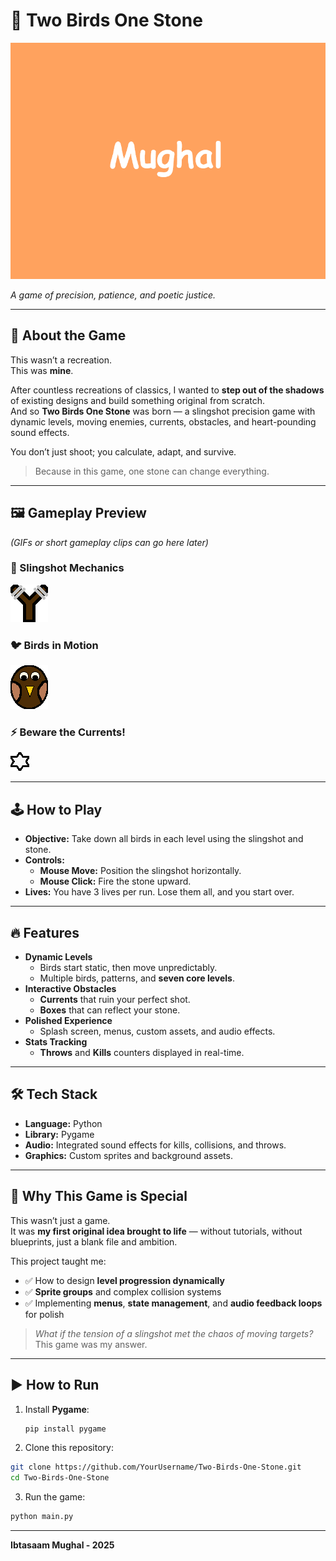 # 🎯 Two Birds One Stone

![Splash Screen](data/images/splash_screen.png)

*A game of precision, patience, and poetic justice.*

---

## 🌟 About the Game
This wasn’t a recreation.  
This was **mine**.

After countless recreations of classics, I wanted to **step out of the shadows** of existing designs and build something original from scratch.  
And so **Two Birds One Stone** was born — a slingshot precision game with dynamic levels, moving enemies, currents, obstacles, and heart-pounding sound effects.  

You don’t just shoot; you calculate, adapt, and survive.  

> Because in this game, one stone can change everything.

---

## 🖼️ Gameplay Preview
*(GIFs or short gameplay clips can go here later)*

### 🎯 Slingshot Mechanics  
![Slingshot](data/images/sling_shot.png)

### 🐦 Birds in Motion  
![Bird](data/images/bird.png)

### ⚡ Beware the Currents!  
![Current](data/images/current.png)

---

## 🕹️ How to Play
- **Objective:** Take down all birds in each level using the slingshot and stone.
- **Controls:**
  - **Mouse Move:** Position the slingshot horizontally.
  - **Mouse Click:** Fire the stone upward.
- **Lives:** You have 3 lives per run. Lose them all, and you start over.

---

## 🔥 Features
- **Dynamic Levels**
  - Birds start static, then move unpredictably.
  - Multiple birds, patterns, and **seven core levels**.
- **Interactive Obstacles**
  - **Currents** that ruin your perfect shot.
  - **Boxes** that can reflect your stone.
- **Polished Experience**
  - Splash screen, menus, custom assets, and audio effects.
- **Stats Tracking**
  - **Throws** and **Kills** counters displayed in real-time.

---

## 🛠️ Tech Stack
- **Language:** Python
- **Library:** Pygame
- **Audio:** Integrated sound effects for kills, collisions, and throws.
- **Graphics:** Custom sprites and background assets.

---

## 🖤 Why This Game is Special
This wasn’t just a game.  
It was **my first original idea brought to life** — without tutorials, without blueprints, just a blank file and ambition.

This project taught me:
- ✅ How to design **level progression dynamically**
- ✅ **Sprite groups** and complex collision systems
- ✅ Implementing **menus**, **state management**, and **audio feedback loops** for polish

> *What if the tension of a slingshot met the chaos of moving targets?*  
This game was my answer.

---

## ▶️ How to Run
1. Install **Pygame**:
   ```bash
   pip install pygame
   ```
2. Clone this repository:

  ```bash
  git clone https://github.com/YourUsername/Two-Birds-One-Stone.git
  cd Two-Birds-One-Stone
  ```
3. Run the game:

  ```bash
  python main.py
  ```

---

**Ibtasaam Mughal - 2025**
